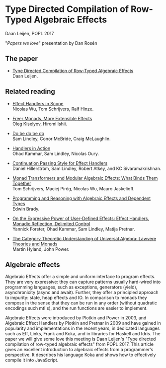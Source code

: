 # Type Directed Compilation of Row-Typed Algebraic Effects

Daan Leijen, POPL 2017

"_Papers we love_" presentation by Dan Rosén

## The paper

- [Type Directed Compilation of Row-Typed Algebraic Effects](https://www.microsoft.com/en-us/research/wp-content/uploads/2016/12/algeff.pdf)  
  Daan Leijen.

## Related reading

- [Effect Handlers in Scope](http://www.cs.ox.ac.uk/people/nicolas.wu/papers/Scope.pdf)  
  Nicolas Wu, Tom Schrijvers, Ralf Hinze.
  
- [Freer Monads, More Extensible Effects](http://okmij.org/ftp/Haskell/extensible/more.pdf)  
  Oleg Kiselyov, Hiromi Ishii.

- [Do be do be do](http://homepages.inf.ed.ac.uk/slindley/papers/frankly.pdf)  
  Sam Lindley, Conor McBride, Craig McLaughlin.

- [Handlers in Action](http://homepages.inf.ed.ac.uk/slindley/papers/handlers.pdf)  
  Ohad Kammar, Sam Lindley, Nicolas Oury.

- [Continuation Passing Style for Effect Handlers](https://bentnib.org/handlers-cps.html)  
  Daniel Hillerström, Sam Lindley, Robert Atkey, and KC Sivaramakrishnan.

- [Monad Transformers and Modular Algebraic Effects: What Binds Them Together](https://lirias.kuleuven.be/handle/123456789/551419)  
  Tom Schrijvers, Maciej Piróg, Nicolas Wu, Mauro Jaskelioff.

- [Programming and Reasoning with Algebraic Effects and Dependent Types](https://pdfs.semanticscholar.org/973c/87a8c2709c7325a099fa09bb381c7b531c38.pdf)  
  Edwin Brady.

- [On the Expressive Power of User-Defined Effects: Effect Handlers, Monadic Reflection, Delimited Control](https://dl.acm.org/citation.cfm?doid=3136534.3110257)  
  Yannick Forster, Ohad Kammar, Sam Lindley, Matija Pretnar.

- [The Category Theoretic Understanding of Universal Algebra: Lawvere Theories and Monads](https://www.dpmms.cam.ac.uk/~martin/Research/Publications/2007/hp07.pdf)  
  Martin Hyland, John Power.
  
## Algebraic effects

Algebraic Effects offer a simple and uniform interface to program effects. They are very expressive: they can capture patterns usually hard-wired into programming languages, such as exceptions, generators (yield), asynchronicity (async and await). Further, they offer a principled approach to impurity: state, heap effects and IO. In comparison to monads they compose in the sense that they can be run in any order (without quadratic encodings such mtl's), and the run functions are easier to implement. 

Algebraic Effects were introduced by Plotkin and Power in 2003, and Algebraic Effect Handlers by Plotkin and Pretnar in 2009 and have gained in popularity and implementations in the recent years, in dedicated languages such as Eff, Links, Frank and Koka, and in libraries for Haskell and Idris. The paper we will give some love this meeting is Daan Leijen's "Type directed compilation of row-typed algebraic effects" from POPL 2017. This article gives an excellent introduction to algebraic effects from a programmer's perspective. It describes his language Koka and shows how to effectively compile it into JavaScript.

